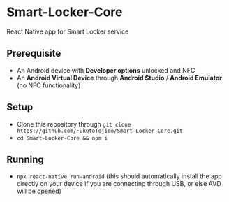 # Smart-Locker-Core
React Native app for Smart Locker service

## Prerequisite
- An Android device with **Developer options** unlocked and NFC 
- An **Android Virtual Device** through **Android Studio** / **Android Emulator** (no NFC functionality)

## Setup
- Clone this repository through `git clone https://github.com/FukutoTojido/Smart-Locker-Core.git`
- `cd Smart-Locker-Core && npm i`

## Running
- `npx react-native run-android` (this should automatically install the app directly on your device if you are connecting through USB, or else AVD will be opened)
